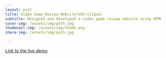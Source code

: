```yaml
---
layout: post
title: Video Game Review Website(VGCritique)
subtitle: Designed and developed a video game review website using HTML and CSS, built as an independent project to enhance web development skills.
cover-img: /assets/img/path.jpg
thumbnail-img: /assets/img/thumb.png
share-img: /assets/img/path.jpg

---
```


[Link to the live demo](https://nginn1.github.io/GinnWebsiteProject1/)
